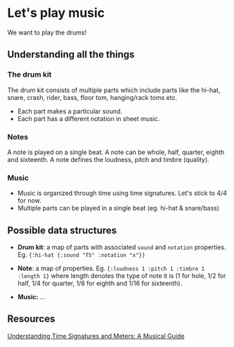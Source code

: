 # Let's play music

We want to play the drums!

## Understanding all the things

### The drum kit
The drum kit consists of multiple parts which include parts like the hi-hat, snare, crash, rider, bass, floor tom, hanging/rack toms etc.
* Each part makes a particular sound.
* Each part has a different notation in sheet music.

### Notes
A note is played on a single beat.
A note can be whole, half, quarter, eighth and sixteenth.
A note defines the loudness, pitch and timbre (quality).

### Music
* Music is organized through time using time signatures. Let's stick to 4/4 for now.
* Multiple parts can be played in a single beat (eg. hi-hat & snare/bass)

## Possible data structures

* **Drum kit**: a map of parts with associated `sound` and `notation` properties. Eg. `{:hi-hat {:sound "TS" :notation "x"}}`

* **Note**: a map of properties. Eg. `{:loudness 1 :pitch 1 :timbre 1 :length 1}` where length denotes the type of note it is (1 for hole, 1/2 for half, 1/4 for quarter, 1/8 for eighth and 1/16 for sixteenth).

* **Music:** ...

## Resources

[Understanding Time Signatures and Meters: A Musical Guide](https://www.libertyparkmusic.com/musical-time-signatures/)
